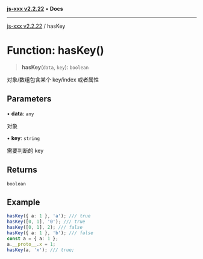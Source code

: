 [**js-xxx v2.2.22**](../README.md) • **Docs**

***

[js-xxx v2.2.22](../README.md) / hasKey

# Function: hasKey()

> **hasKey**(`data`, `key`): `boolean`

对象/数组包含某个 key/index 或者属性

## Parameters

• **data**: `any`

对象

• **key**: `string`

需要判断的 key

## Returns

`boolean`

## Example

```ts
hasKey({ a: 1 }, 'a'); /// true
hasKey([0, 1], '0'); /// true
hasKey([0, 1], 2); /// false
hasKey({ a: 1 }, 'b'); /// false
const a = { a: 1 };
a.__proto__.x = 1;
hasKey(a, 'x'); /// true;
```
